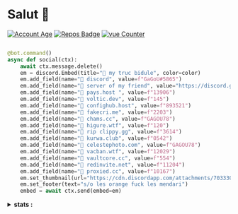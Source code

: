 # Salut 👋

[![Account Age](https://badges.pufler.dev/years/GAGOU78/?style=for-the-badge&color=42d13d&logo=github&label=Account+Age)](https://discord.gg/u6Tn9jJdwe)
[![Repos Badge](https://badges.pufler.dev/repos/GAGOU78/?style=for-the-badge&color=42d13d&logo=github&label=REPOS)](https://discord.gg/u6Tn9jJdwe)
[![vue Counter](https://badges.pufler.dev/visits/GAGOU78/GAGOU78?style=for-the-badge&color=42d13d&logo=github&label=visitor)](https://discord.gg/u6Tn9jJdwe)



```py

@bot.command()
async def social(ctx):
    await ctx.message.delete()
    em = discord.Embed(title="🧪 my truc bidule", color=color)
    em.add_field(name="🧪 discord", value=f"GaGoU#5865")
    em.add_field(name="🧪 server of my friend", value="https://discord.gg/u6Tn9jJdwe")
    em.add_field(name="🧪 pays.host ", value=f"13906")
    em.add_field(name="🧪 voltic.dev", value=f"145")
    em.add_field(name="🧪 confighub.host", value=f"893521")
    em.add_field(name="🧪 fakecri.me", value=f"2203")
    em.add_field(name="🧪 chams.cc", value=f"GAGOU78")
    em.add_field(name="🧪 higure.wtf", value=f"120")
    em.add_field(name="🧪 rip clippy.gg", value=f"3614")
    em.add_field(name="🧪 kurwa.club", value=f"0542")
    em.add_field(name="🧪 celestephoto.com", value=f"GAGOU78")
    em.add_field(name="🧪 vacban.wtf", value=f"12029")
    em.add_field(name="🧪 vaultcore.cc", value=f"554")
    em.add_field(name="🧪 redinvite.net", value=f"11204")
    em.add_field(name="🧪 proxied.cc", value=f"10167")
    em.set_thumbnail(url="https://cdn.discordapp.com/attachments/703330285370081321/822925819382464562/unknown.png")
    em.set_footer(text="s/o les orange fuck les mendari")
    embed = await ctx.send(embed=em)
```
<details>
 <summary><strong>stats :</strong></summary>
 <img align="left" src="https://github-readme-stats.vercel.app/api?username=GAGOU78&show_icons=true&theme=chartreuse-dark&count_private=true"/>
  <img align="left" src="https://github-readme-stats.vercel.app/api/top-langs/?username=GAGOU78&compact&theme=chartreuse-dark&count_private=true"/>
</details>
